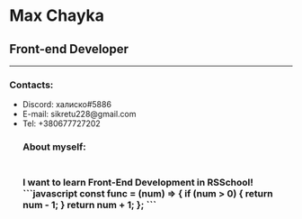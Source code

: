 <h1>Max Chayka</h1>
<h2>Front-end Developer</h2>
<hr>
<h3>Contacts:</h3>
<ul>
<li>Discord: халиско#5886</li>
<li>E-mail: sikretu228@gmail.com</li>
<li>Tel: +380677727202</li>
<h3>About myself:<h3>
  <br>
I want to learn Front-End Development in RSSchool!
```javascript
const func = (num) => {
  if (num > 0) {
    return num - 1;
  }
  return num + 1;
};
```
